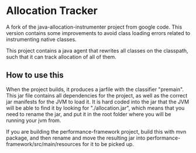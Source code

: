 # Allocation Tracker

A fork of the java-allocation-instrumenter project from google code. This version contains some improvements
to avoid class loading errors related to instrumenting native classes.

This project contains a java agent that rewrites all classes on the classpath, such that it can track allocation
of all of them.

## How to use this

When the project builds, it produces a jarfile with the classifier "premain". This jar file contains all dependencies
for the project, as well as the correct jar manifests for the JVM to load it. It is hard coded into the jar that
the JVM will be able to find it by looking for "./allocation.jar", which means that you need to rename the jar,
and put it in the root folder where you will be running your jvm from.

If you are building the performance-framework project, build this with mvn package, and then rename and move the
resulting jar into performance-framework/src/main/resources for it to be picked up.